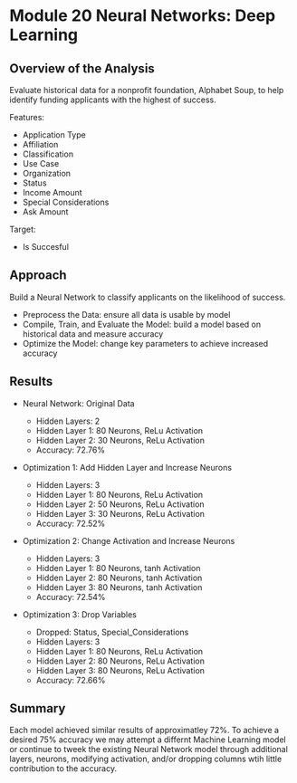 # Module 20 Neural Networks: Deep Learning

## Overview of the Analysis

Evaluate historical data for a nonprofit foundation, Alphabet Soup, to help identify funding applicants with the highest of success.

Features:
* Application Type
* Affiliation
* Classification
* Use Case
* Organization
* Status
* Income Amount
* Special Considerations
* Ask Amount
  
Target:
* Is Succesful

## Approach

Build a Neural Network to classify applicants on the likelihood of success.
* Preprocess the Data: ensure all data is usable by model
* Compile, Train, and Evaluate the Model: build a model based on historical data and measure accuracy
* Optimize the Model: change key parameters to achieve increased accuracy

## Results

* Neural Network: Original Data
  * Hidden Layers: 2
  * Hidden Layer 1: 80 Neurons, ReLu Activation
  * Hidden Layer 2: 30 Neurons, ReLu Activation
  * Accuracy: 72.76%

* Optimization 1: Add Hidden Layer and Increase Neurons
  * Hidden Layers: 3
  * Hidden Layer 1: 80 Neurons, ReLu Activation
  * Hidden Layer 2: 50 Neurons, ReLu Activation
  * Hidden Layer 3: 30 Neurons, ReLu Activation
  * Accuracy: 72.52%
 
* Optimization 2: Change Activation and Increase Neurons
  * Hidden Layers: 3
  * Hidden Layer 1: 80 Neurons, tanh Activation
  * Hidden Layer 2: 80 Neurons, tanh Activation
  * Hidden Layer 3: 80 Neurons, tanh Activation
  * Accuracy: 72.54%

* Optimization 3: Drop Variables
  * Dropped: Status, Special_Considerations
  * Hidden Layers: 3
  * Hidden Layer 1: 80 Neurons, ReLu Activation
  * Hidden Layer 2: 80 Neurons, ReLu Activation
  * Hidden Layer 3: 80 Neurons, ReLu Activation
  * Accuracy: 72.66%

## Summary

Each model achieved similar results of approximatley 72%.  To achieve a desired 75% accuracy we may attempt a differnt Machine Learning model or continue to tweek the existing Neural Network model through additional layers, neurons, modifying activation, and/or dropping columns wtih little contribution to the accuracy.

